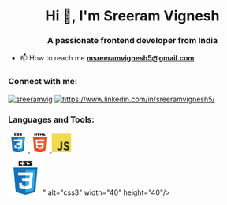 <h1 align="center">Hi 👋, I'm Sreeram Vignesh</h1>
<h3 align="center">A passionate frontend developer from India</h3>

- 📫 How to reach me **msreeramvignesh5@gmail.com**

<h3 align="left">Connect with me:</h3>
<p align="left">
<a href="https://twitter.com/sreeramvig" target="blank"><img align="center" src="https://raw.githubusercontent.com/rahuldkjain/github-profile-readme-generator/master/src/images/icons/Social/twitter.svg" alt="sreeramvig" height="30" width="40" /></a>
<a href="https://linkedin.com/in/https://www.linkedin.com/in/sreeramvignesh5/" target="blank"><img align="center" src="https://raw.githubusercontent.com/rahuldkjain/github-profile-readme-generator/master/src/images/icons/Social/linked-in-alt.svg" alt="https://www.linkedin.com/in/sreeramvignesh5/" height="30" width="40" /></a>
</p>

<h3 align="left">Languages and Tools:</h3>
<p align="left"> <a href="https://www.w3schools.com/css/" target="_blank" rel="noreferrer"> <img src="https://raw.githubusercontent.com/devicons/devicon/master/icons/css3/css3-original-wordmark.svg" alt="css3" width="40" height="40"/> </a> <a href="https://www.w3.org/html/" target="_blank" rel="noreferrer"> <img src="https://raw.githubusercontent.com/devicons/devicon/master/icons/html5/html5-original-wordmark.svg" alt="html5" width="40" height="40"/> </a> <a href="https://developer.mozilla.org/en-US/docs/Web/JavaScript" target="_blank" rel="noreferrer"> <img src="https://raw.githubusercontent.com/devicons/devicon/master/icons/javascript/javascript-original.svg" alt="javascript" width="40" height="40"/> </a> </p>
<img src="https://raw.githubusercontent.com/devicons/devicon/master/icons/css3/css3-original-wordmark.svg" alt="css3" width="70" height="70"/>" alt="css3" width="40" height="40"/>
